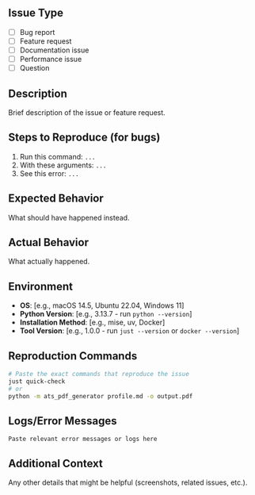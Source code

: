 ## Issue Type

- [ ] Bug report
- [ ] Feature request
- [ ] Documentation issue
- [ ] Performance issue
- [ ] Question

## Description

Brief description of the issue or feature request.

## Steps to Reproduce (for bugs)

1. Run this command: `...`
2. With these arguments: `...`
3. See this error: `...`

## Expected Behavior

What should have happened instead.

## Actual Behavior

What actually happened.

## Environment

- **OS**: [e.g., macOS 14.5, Ubuntu 22.04, Windows 11]
- **Python Version**: [e.g., 3.13.7 - run `python --version`]
- **Installation Method**: [e.g., mise, uv, Docker]
- **Tool Version**: [e.g., 1.0.0 - run `just --version` or `docker --version`]

## Reproduction Commands

```bash
# Paste the exact commands that reproduce the issue
just quick-check
# or
python -m ats_pdf_generator profile.md -o output.pdf
```

## Logs/Error Messages

```
Paste relevant error messages or logs here
```

## Additional Context

Any other details that might be helpful (screenshots, related issues, etc.).
